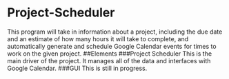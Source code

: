 # Project-Scheduler
This program will take in information about a project, including the 
due date and an estimate of how many hours it will take to complete,
and automatically generate and schedule Google Calendar events for times to 
work on the given project.
##Elements
###Project Scheduler
This is the main driver of the project. It manages all of the data
and interfaces with Google Calendar. 
###GUI 
This is still in progress.

